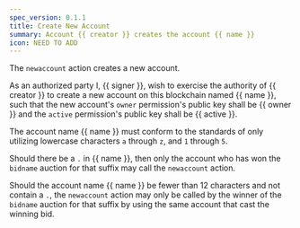 ```yaml
---
spec_version: 0.1.1
title: Create New Account
summary: Account {{ creator }} creates the account {{ name }}
icon: NEED TO ADD
---
```


The `newaccount` action creates a new account.

As an authorized party I, {{ signer }}, wish to exercise the authority of {{ creator }} to create a new account on this blockchain named {{ name }}, such that the new account's `owner` permission's public key shall be {{ owner }} and the `active` permission's public key shall be {{ active }}.

The account name {{ name }} must conform to the standards of only utilizing lowercase characters `a` through `z`, and `1` through `5`. 

Should there be a `.` in {{ name }}, then only the account who has won the `bidname` auction for that suffix may call the `newaccount` action.

Should the account name {{ name }} be fewer than 12 characters and not contain a `.`, the `newaccount` action may only be called by the winner of the `bidname` auction for that suffix by using the same account that cast the winning bid.
